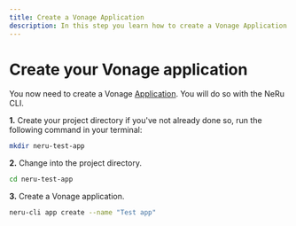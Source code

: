 ```yaml
---
title: Create a Vonage Application
description: In this step you learn how to create a Vonage Application with NeRu.
---
```


# Create your Vonage application

You now need to create a Vonage [Application](/conversation/concepts/application). You will do so with the NeRu CLI.

**1.** Create your project directory if you've not already done so, run the following command in your terminal:

```sh
mkdir neru-test-app
```

**2.** Change into the project directory.

```sh
cd neru-test-app
```

**3.** Create a Vonage application.

```sh
neru-cli app create --name "Test app"
```